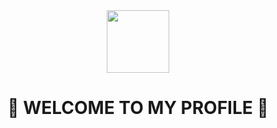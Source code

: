 <div id="header" align="center">
  <img src="https://media.tenor.com/GN73MKBawZYAAAAi/busy-cute.gif" width="100"/>
</div>
<h1 align="center">🔸 WELCOME TO MY PROFILE 🔸</h1>
